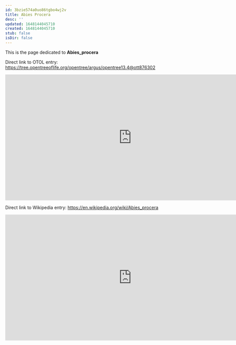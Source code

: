 ```yaml
---
id: 3bzie574a0uo86tgbo4wj2v
title: Abies Procera
desc: ''
updated: 1648144045710
created: 1648144045710
stub: false
isDir: false
---
```

This is the page dedicated to **Abies_procera**


Direct link to OTOL entry: https://tree.opentreeoflife.org/opentree/argus/opentree13.4@ott876302



<html>
    <body>
    <iframe src="https://tree.opentreeoflife.org/opentree/argus/opentree13.4@ott876302"
    width="800" height="400" frameborder="0" allowfullscreen> </iframe>
    </body>
</html>
    


Direct link to Wikipedia entry: https://en.wikipedia.org/wiki/Abies_procera



<html>
    <body>
    <iframe src="https://en.wikipedia.org/wiki/Abies_procera"
    width="800" height="400" frameborder="0" allowfullscreen> </iframe>
    </body>
</html>
    
